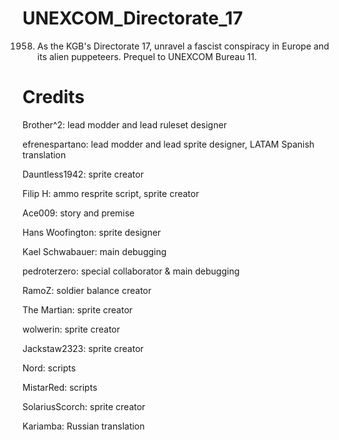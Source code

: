 # UNEXCOM_Directorate_17
1958. As the KGB's Directorate 17, unravel a fascist conspiracy in Europe and its alien puppeteers. Prequel to UNEXCOM Bureau 11.

# Credits
Brother^2: lead modder and lead ruleset designer

efrenespartano: lead modder and lead sprite designer, LATAM Spanish translation

Dauntless1942: sprite creator

Filip H: ammo resprite script, sprite creator

Ace009: story and premise

Hans Woofington: sprite designer

Kael Schwabauer: main debugging

pedroterzero: special collaborator & main debugging

RamoZ: soldier balance creator

The Martian: sprite creator

wolwerin: sprite creator

Jackstaw2323: sprite creator

Nord: scripts

MistarRed: scripts

SolariusScorch: sprite creator

Kariamba: Russian translation
